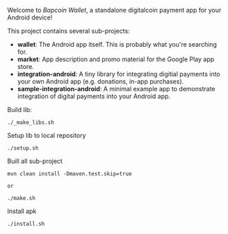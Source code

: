 Welcome to _Bapcoin Wallet_, a standalone digitalcoin payment app for your Android device!

This project contains several sub-projects:

 * __wallet__:
     The Android app itself. This is probably what you're searching for.
 * __market__:
     App description and promo material for the Google Play app store.
 * __integration-android__:
     A tiny library for integrating digitial payments into your own Android app
     (e.g. donations, in-app purchases).
 * __sample-integration-android__:
     A minimal example app to demonstrate integration of digital payments into
     your Android app.

Build lib:

`./_make_libs.sh`

Setup lib to local repository

`./setup.sh`

Buill all sub-project

`mvn clean install -Dmaven.test.skip=true` 

	or

`./make.sh`

Install apk

`./install.sh`
